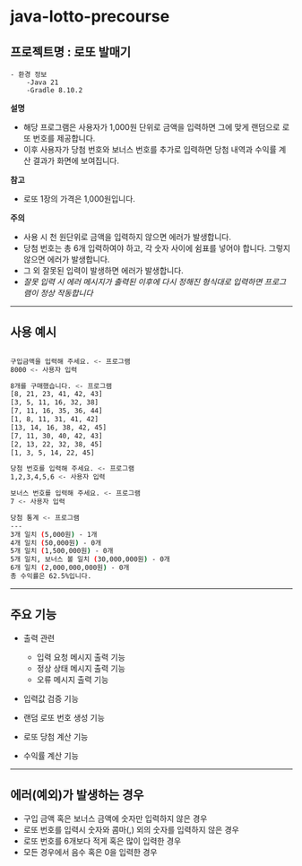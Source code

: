 # java-lotto-precourse

## 프로젝트명 : 로또 발매기
    - 환경 정보
        -Java 21
        -Gradle 8.10.2

**설명**
- 해당 프로그램은 사용자가 1,000원 단위로 금액을 입력하면 그에 맞게 랜덤으로 로또 번호를 제공합니다.
- 이후 사용자가 당첨 번호와 보너스 번호를 추가로 입력하면 당첨 내역과 수익률 계산 결과가 화면에 보여집니다.

**참고**
- 로또 1장의 가격은 1,000원입니다.

**주의**
- 사용 시 천 원단위로 금액을 입력하지 않으면 에러가 발생합니다.
- 당첨 번호는 총 6개 입력하여야 하고, 각 숫자 사이에 쉼표를 넣어야 합니다. 그렇지 않으면 에러가 발생합니다.
- 그 외 잘못된 입력이 발생하면 에러가 발생합니다.
- *잘못 입력 시 에러 메시지가 출력된 이후에 다시 정해진 형식대로 입력하면 프로그램이 정상 작동합니다*

---
## 사용 예시
``` bash

구입금액을 입력해 주세요. <- 프로그램
8000 <- 사용자 입력

8개를 구매했습니다. <- 프로그램
[8, 21, 23, 41, 42, 43]
[3, 5, 11, 16, 32, 38]
[7, 11, 16, 35, 36, 44]
[1, 8, 11, 31, 41, 42]
[13, 14, 16, 38, 42, 45]
[7, 11, 30, 40, 42, 43]
[2, 13, 22, 32, 38, 45]
[1, 3, 5, 14, 22, 45]

당첨 번호를 입력해 주세요. <- 프로그램
1,2,3,4,5,6 <- 사용자 입력

보너스 번호를 입력해 주세요. <- 프로그램
7 <- 사용자 입력

당첨 통계 <- 프로그램
---
3개 일치 (5,000원) - 1개
4개 일치 (50,000원) - 0개
5개 일치 (1,500,000원) - 0개
5개 일치, 보너스 볼 일치 (30,000,000원) - 0개
6개 일치 (2,000,000,000원) - 0개
총 수익률은 62.5%입니다.

```
---
## 주요 기능
- 출력 관련
    - 입력 요청 메시지 출력 기능
    - 정상 상태 메시지 출력 기능
    - 오류 메시지 출력 기능

- 입력값 검증 기능

- 랜덤 로또 번호 생성 기능

- 로또 당첨 계산 기능
- 수익률 계산 기능
---
## 에러(예외)가 발생하는 경우
- 구입 금액 혹은 보너스 금액에 숫자만 입력하지 않은 경우
- 로또 번호를 입력시 숫자와 콤마(,) 외의 숫자를 입력하지 않은 경우
- 로또 번호를 6개보다 적게 혹은 많이 입력한 경우
- 모든 경우에서 음수 혹은 0을 입력한 경우
